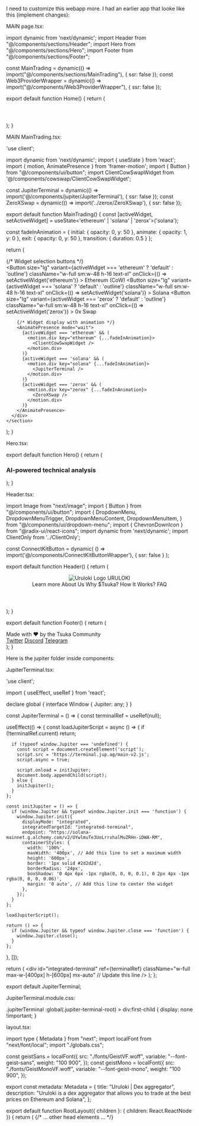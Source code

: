 I need to customize this webapp more. I had an earlier app that looke like this (implement changes):

MAIN page.tsx:

import dynamic from 'next/dynamic';
import Header from "@/components/sections/Header";
import Hero from "@/components/sections/Hero";
import Footer from "@/components/sections/Footer";

const MainTrading = dynamic(() => import("@/components/sections/MainTrading"), { ssr: false });
const Web3ProviderWrapper = dynamic(() => import("@/components/Web3ProviderWrapper"), { ssr: false });

export default function Home() {
  return (
    <Web3ProviderWrapper>
      <div className="flex flex-col min-h-screen">
        <Header />
        <Hero />
        <MainTrading />
        <Footer />
      </div>
    </Web3ProviderWrapper>
  );
}

MAIN MainTrading.tsx:

'use client';

import dynamic from 'next/dynamic';
import { useState } from 'react';
import { motion, AnimatePresence } from 'framer-motion';
import { Button } from "@/components/ui/button";
import ClientCowSwapWidget from '@/components/cowswap/ClientCowSwapWidget';

const JupiterTerminal = dynamic(() => import('@/components/jupiter/JupiterTerminal'), { ssr: false });
const ZeroXSwap = dynamic(() => import('../zerox/ZeroXSwap'), { ssr: false });

export default function MainTrading() {
  const [activeWidget, setActiveWidget] = useState<'ethereum' | 'solana' | 'zerox'>('solana');

  const fadeInAnimation = {
    initial: { opacity: 0, y: 50 },
    animate: { opacity: 1, y: 0 },
    exit: { opacity: 0, y: 50 },
    transition: { duration: 0.5 }
  };

  return (
    <section className="bg-background p-4 flex-grow">
      <div className="max-w-2xl mx-auto h-full min-h-[500px]">
        {/* Widget selection buttons */}
        <div className="flex flex-wrap gap-4 justify-center mb-6">
          <Button
            size="lg"
            variant={activeWidget === 'ethereum' ? 'default' : 'outline'}
            className="w-full sm:w-48 h-16 text-xl"
            onClick={() => setActiveWidget('ethereum')}
          >
            Ethereum (CoW)
          </Button>
          <Button
            size="lg"
            variant={activeWidget === 'solana' ? 'default' : 'outline'}
            className="w-full sm:w-48 h-16 text-xl"
            onClick={() => setActiveWidget('solana')}
          >
            Solana
          </Button>
          <Button
            size="lg"
            variant={activeWidget === 'zerox' ? 'default' : 'outline'}
            className="w-full sm:w-48 h-16 text-xl"
            onClick={() => setActiveWidget('zerox')}
          >
            0x Swap
          </Button>
        </div>
        
        {/* Widget display with animation */}
        <AnimatePresence mode="wait">
          {activeWidget === 'ethereum' && (
            <motion.div key="ethereum" {...fadeInAnimation}>
              <ClientCowSwapWidget />
            </motion.div>
          )}
          {activeWidget === 'solana' && (
            <motion.div key="solana" {...fadeInAnimation}>
              <JupiterTerminal />
            </motion.div>
          )}
          {activeWidget === 'zerox' && (
            <motion.div key="zerox" {...fadeInAnimation}>
              <ZeroXSwap />
            </motion.div>
          )}
        </AnimatePresence>
      </div>
    </section>
  );
}

Hero.tsx:

export default function Hero() {
  return (
    <section className="flex items-center justify-center bg-background text-foreground h-64">
      <h1 className="text-6xl font-bold text-center">AI-powered technical analysis</h1>
    </section>
  );
}

Header.tsx:

import Image from "next/image";
import { Button } from "@/components/ui/button";
import {
  DropdownMenu,
  DropdownMenuTrigger,
  DropdownMenuContent,
  DropdownMenuItem,
} from "@/components/ui/dropdown-menu";
import { ChevronDownIcon } from "@radix-ui/react-icons";
import dynamic from 'next/dynamic';
import ClientOnly from '../ClientOnly';

const ConnectKitButton = dynamic(
  () => import('@/components/ConnectKitButtonWrapper'),
  { ssr: false }
);

export default function Header() {
  return (
    <header className="flex justify-between items-center p-4 pt-6 px-6 sm:px-12 bg-background">
      <div className="flex items-center space-x-4">
        <Image src="/images/logo.svg" alt="Uruloki Logo" width={30} height={30} />
        <span className="text-xl font-bold">URULOKI</span>
        <ClientOnly>
          <ConnectKitButton />
        </ClientOnly>
      </div>
      <nav className="flex items-center space-x-4">
        <DropdownMenu>
          <DropdownMenuTrigger className="flex items-center focus:outline-none">
            Learn more
            <ChevronDownIcon className="ml-1 h-4 w-4" />
          </DropdownMenuTrigger>
          <DropdownMenuContent>
            <DropdownMenuItem>About Us</DropdownMenuItem>
            <DropdownMenuItem>Why $Tsuka?</DropdownMenuItem>
            <DropdownMenuItem>How It Works?</DropdownMenuItem>
            <DropdownMenuItem>FAQ</DropdownMenuItem>
          </DropdownMenuContent>
        </DropdownMenu>
      </nav>
    </header>
  );
}

export default function Footer() {
  return (
    <footer className="flex justify-between items-center p-4 bg-background text-foreground">
      <div>Made with ❤️ by the Tsuka Community</div>
      <div className="flex space-x-4">
        <a href="#" className="hover:text-primary">Twitter</a>
        <a href="#" className="hover:text-primary">Discord</a>
        <a href="#" className="hover:text-primary">Telegram</a>
      </div>
    </footer>
  );
}

Here is the jupiter folder inside components:

JupiterTerminal.tsx:

'use client';

import { useEffect, useRef } from 'react';

declare global {
  interface Window {
    Jupiter: any;
  }
}

const JupiterTerminal = () => {
  const terminalRef = useRef<HTMLDivElement>(null);

  useEffect(() => {
    const loadJupiterScript = async () => {
      if (!terminalRef.current) return;

      if (typeof window.Jupiter === 'undefined') {
        const script = document.createElement('script');
        script.src = 'https://terminal.jup.ag/main-v2.js';
        script.async = true;

        script.onload = initJupiter;
        document.body.appendChild(script);
      } else {
        initJupiter();
      }
    };

    const initJupiter = () => {
      if (window.Jupiter && typeof window.Jupiter.init === 'function') {
        window.Jupiter.init({
          displayMode: "integrated",
          integratedTargetId: "integrated-terminal",
          endpoint: "https://solana-mainnet.g.alchemy.com/v2/UYwlmuTe3UoLrrxhalMuZRHn-iDWA-RM",
          containerStyles: {
            width: '100%',
            maxWidth: '400px', // Add this line to set a maximum width
            height: '600px',
            border: '1px solid #2d2d2d',
            borderRadius: '24px',
            boxShadow: '0 4px 6px -1px rgba(0, 0, 0, 0.1), 0 2px 4px -1px rgba(0, 0, 0, 0.06)',
            margin: '0 auto', // Add this line to center the widget
          },
        });
      }
    };

    loadJupiterScript();

    return () => {
      if (window.Jupiter && typeof window.Jupiter.close === 'function') {
        window.Jupiter.close();
      }
    };
  }, []);

  return (
    <div 
      id="integrated-terminal" 
      ref={terminalRef} 
      className="w-full max-w-[400px] h-[600px] mx-auto" // Update this line
    />
  );
};

export default JupiterTerminal;

JupiterTerminal.module.css:

.jupiterTerminal :global(.jupiter-terminal-root) > div:first-child {
  display: none !important;
}

layout.tsx:

import type { Metadata } from "next";
import localFont from "next/font/local";
import "./globals.css";

const geistSans = localFont({
  src: "./fonts/GeistVF.woff",
  variable: "--font-geist-sans",
  weight: "100 900",
});
const geistMono = localFont({
  src: "./fonts/GeistMonoVF.woff",
  variable: "--font-geist-mono",
  weight: "100 900",
});

export const metadata: Metadata = {
  title: "Uruloki | Dex aggregator",
  description: "Uruloki is a dex aggregator that allows you to trade at the best prices on Ethereum and Solana",
};

export default function RootLayout({ children }: { children: React.ReactNode }) {
  return (
    <html lang="en">
      <head>
        {/* ... other head elements ... */}
        <script src="https://widget.cow.fi/script.js" data-preload />
        <script src="https://terminal.jup.ag/main-v2.js" data-preload />
      </head>
      <body
        className={`${geistSans.variable} ${geistMono.variable} antialiased`}
      >
        {children}
      </body>
    </html>
  );
}

global.css:

@tailwind base;
@tailwind components;
@tailwind utilities;

@layer base {
  :root {
    --background: 240 10% 3.9%;
    --foreground: 0 0% 98%;
    --card: 240 10% 3.9%;
    --card-foreground: 0 0% 98%;
    --popover: 240 10% 3.9%;
    --popover-foreground: 0 0% 98%;
    --primary: 0 0% 98%;
    --primary-foreground: 240 5.9% 10%;
    --secondary: 240 3.7% 15.9%;
    --secondary-foreground: 0 0% 98%;
    --muted: 240 3.7% 15.9%;
    --muted-foreground: 240 5% 64.9%;
    --accent: 240 3.7% 15.9%;
    --accent-foreground: 0 0% 98%;
    --destructive: 0 62.8% 30.6%;
    --destructive-foreground: 0 0% 98%;
    --border: 240 3.7% 15.9%;
    --input: 240 3.7% 15.9%;
    --ring: 240 4.9% 83.9%;
    --radius: 0.5rem;
  }

  * {
    @apply border-border;
  }

  body {
    @apply bg-background text-foreground;
    font-family: Arial, Helvetica, sans-serif;
  }
}

@layer utilities {
  .text-balance {
    text-wrap: balance;
  }
}

components/ui/

dropdown-menu.tsx:

"use client"

import * as React from "react"
import * as DropdownMenuPrimitive from "@radix-ui/react-dropdown-menu"
import {
  CheckIcon,
  ChevronRightIcon,
  DotFilledIcon,
} from "@radix-ui/react-icons"

import { cn } from "@/lib/utils"

const DropdownMenu = DropdownMenuPrimitive.Root

const DropdownMenuTrigger = React.forwardRef<
  React.ElementRef<typeof DropdownMenuPrimitive.Trigger>,
  React.ComponentPropsWithoutRef<typeof DropdownMenuPrimitive.Trigger>
>(({ className, ...props }, ref) => (
  <DropdownMenuPrimitive.Trigger
    ref={ref}
    className={cn(
      "focus:outline-none data-[state=open]:bg-transparent",
      className
    )}
    {...props}
  />
))
DropdownMenuTrigger.displayName = DropdownMenuPrimitive.Trigger.displayName

const DropdownMenuGroup = DropdownMenuPrimitive.Group

const DropdownMenuPortal = DropdownMenuPrimitive.Portal

const DropdownMenuSub = DropdownMenuPrimitive.Sub

const DropdownMenuRadioGroup = DropdownMenuPrimitive.RadioGroup

const DropdownMenuSubTrigger = React.forwardRef<
  React.ElementRef<typeof DropdownMenuPrimitive.SubTrigger>,
  React.ComponentPropsWithoutRef<typeof DropdownMenuPrimitive.SubTrigger> & {
    inset?: boolean
  }
>(({ className, inset, children, ...props }, ref) => (
  <DropdownMenuPrimitive.SubTrigger
    ref={ref}
    className={cn(
      "flex cursor-default select-none items-center rounded-sm px-2 py-1.5 text-sm outline-none focus:bg-accent data-[state=open]:bg-accent",
      inset && "pl-8",
      className
    )}
    {...props}
  >
    {children}
    <ChevronRightIcon className="ml-auto h-4 w-4" />
  </DropdownMenuPrimitive.SubTrigger>
))
DropdownMenuSubTrigger.displayName =
  DropdownMenuPrimitive.SubTrigger.displayName

const DropdownMenuSubContent = React.forwardRef<
  React.ElementRef<typeof DropdownMenuPrimitive.SubContent>,
  React.ComponentPropsWithoutRef<typeof DropdownMenuPrimitive.SubContent>
>(({ className, ...props }, ref) => (
  <DropdownMenuPrimitive.SubContent
    ref={ref}
    className={cn(
      "z-50 min-w-[8rem] overflow-hidden rounded-md border bg-popover p-1 text-popover-foreground shadow-lg data-[state=open]:animate-in data-[state=closed]:animate-out data-[state=closed]:fade-out-0 data-[state=open]:fade-in-0 data-[state=closed]:zoom-out-95 data-[state=open]:zoom-in-95 data-[side=bottom]:slide-in-from-top-2 data-[side=left]:slide-in-from-right-2 data-[side=right]:slide-in-from-left-2 data-[side=top]:slide-in-from-bottom-2",
      className
    )}
    {...props}
  />
))
DropdownMenuSubContent.displayName =
  DropdownMenuPrimitive.SubContent.displayName

const DropdownMenuContent = React.forwardRef<
  React.ElementRef<typeof DropdownMenuPrimitive.Content>,
  React.ComponentPropsWithoutRef<typeof DropdownMenuPrimitive.Content>
>(({ className, sideOffset = 4, ...props }, ref) => (
  <DropdownMenuPrimitive.Portal>
    <DropdownMenuPrimitive.Content
      ref={ref}
      sideOffset={sideOffset}
      className={cn(
        "z-50 min-w-[8rem] overflow-hidden rounded-md border bg-popover p-1 text-popover-foreground shadow-md",
        "data-[state=open]:animate-in data-[state=closed]:animate-out data-[state=closed]:fade-out-0 data-[state=open]:fade-in-0 data-[state=closed]:zoom-out-95 data-[state=open]:zoom-in-95 data-[side=bottom]:slide-in-from-top-2 data-[side=left]:slide-in-from-right-2 data-[side=right]:slide-in-from-left-2 data-[side=top]:slide-in-from-bottom-2",
        className
      )}
      {...props}
    />
  </DropdownMenuPrimitive.Portal>
))
DropdownMenuContent.displayName = DropdownMenuPrimitive.Content.displayName

const DropdownMenuItem = React.forwardRef<
  React.ElementRef<typeof DropdownMenuPrimitive.Item>,
  React.ComponentPropsWithoutRef<typeof DropdownMenuPrimitive.Item> & {
    inset?: boolean
  }
>(({ className, inset, ...props }, ref) => (
  <DropdownMenuPrimitive.Item
    ref={ref}
    className={cn(
      "relative flex cursor-default select-none items-center rounded-sm px-2 py-1.5 text-sm outline-none transition-colors focus:bg-accent focus:text-accent-foreground data-[disabled]:pointer-events-none data-[disabled]:opacity-50",
      inset && "pl-8",
      className
    )}
    {...props}
  />
))
DropdownMenuItem.displayName = DropdownMenuPrimitive.Item.displayName

const DropdownMenuCheckboxItem = React.forwardRef<
  React.ElementRef<typeof DropdownMenuPrimitive.CheckboxItem>,
  React.ComponentPropsWithoutRef<typeof DropdownMenuPrimitive.CheckboxItem>
>(({ className, children, checked, ...props }, ref) => (
  <DropdownMenuPrimitive.CheckboxItem
    ref={ref}
    className={cn(
      "relative flex cursor-default select-none items-center rounded-sm py-1.5 pl-8 pr-2 text-sm outline-none transition-colors focus:bg-accent focus:text-accent-foreground data-[disabled]:pointer-events-none data-[disabled]:opacity-50",
      className
    )}
    checked={checked}
    {...props}
  >
    <span className="absolute left-2 flex h-3.5 w-3.5 items-center justify-center">
      <DropdownMenuPrimitive.ItemIndicator>
        <CheckIcon className="h-4 w-4" />
      </DropdownMenuPrimitive.ItemIndicator>
    </span>
    {children}
  </DropdownMenuPrimitive.CheckboxItem>
))
DropdownMenuCheckboxItem.displayName =
  DropdownMenuPrimitive.CheckboxItem.displayName

const DropdownMenuRadioItem = React.forwardRef<
  React.ElementRef<typeof DropdownMenuPrimitive.RadioItem>,
  React.ComponentPropsWithoutRef<typeof DropdownMenuPrimitive.RadioItem>
>(({ className, children, ...props }, ref) => (
  <DropdownMenuPrimitive.RadioItem
    ref={ref}
    className={cn(
      "relative flex cursor-default select-none items-center rounded-sm py-1.5 pl-8 pr-2 text-sm outline-none transition-colors focus:bg-accent focus:text-accent-foreground data-[disabled]:pointer-events-none data-[disabled]:opacity-50",
      className
    )}
    {...props}
  >
    <span className="absolute left-2 flex h-3.5 w-3.5 items-center justify-center">
      <DropdownMenuPrimitive.ItemIndicator>
        <DotFilledIcon className="h-4 w-4 fill-current" />
      </DropdownMenuPrimitive.ItemIndicator>
    </span>
    {children}
  </DropdownMenuPrimitive.RadioItem>
))
DropdownMenuRadioItem.displayName = DropdownMenuPrimitive.RadioItem.displayName

const DropdownMenuLabel = React.forwardRef<
  React.ElementRef<typeof DropdownMenuPrimitive.Label>,
  React.ComponentPropsWithoutRef<typeof DropdownMenuPrimitive.Label> & {
    inset?: boolean
  }
>(({ className, inset, ...props }, ref) => (
  <DropdownMenuPrimitive.Label
    ref={ref}
    className={cn(
      "px-2 py-1.5 text-sm font-semibold",
      inset && "pl-8",
      className
    )}
    {...props}
  />
))
DropdownMenuLabel.displayName = DropdownMenuPrimitive.Label.displayName

const DropdownMenuSeparator = React.forwardRef<
  React.ElementRef<typeof DropdownMenuPrimitive.Separator>,
  React.ComponentPropsWithoutRef<typeof DropdownMenuPrimitive.Separator>
>(({ className, ...props }, ref) => (
  <DropdownMenuPrimitive.Separator
    ref={ref}
    className={cn("-mx-1 my-1 h-px bg-muted", className)}
    {...props}
  />
))
DropdownMenuSeparator.displayName = DropdownMenuPrimitive.Separator.displayName

const DropdownMenuShortcut = ({
  className,
  ...props
}: React.HTMLAttributes<HTMLSpanElement>) => {
  return (
    <span
      className={cn("ml-auto text-xs tracking-widest opacity-60", className)}
      {...props}
    />
  )
}
DropdownMenuShortcut.displayName = "DropdownMenuShortcut"

export {
  DropdownMenu,
  DropdownMenuTrigger,
  DropdownMenuContent,
  DropdownMenuItem,
  DropdownMenuCheckboxItem,
  DropdownMenuRadioItem,
  DropdownMenuLabel,
  DropdownMenuSeparator,
  DropdownMenuShortcut,
  DropdownMenuGroup,
  DropdownMenuPortal,
  DropdownMenuSub,
  DropdownMenuSubContent,
  DropdownMenuSubTrigger,
  DropdownMenuRadioGroup,
}

button.tsx:

import * as React from "react"
import { Slot } from "@radix-ui/react-slot"
import { cva, type VariantProps } from "class-variance-authority"

import { cn } from "@/lib/utils"

const buttonVariants = cva(
  "inline-flex items-center justify-center whitespace-nowrap rounded-md text-sm font-medium transition-colors focus-visible:outline-none focus-visible:ring-1 focus-visible:ring-ring disabled:pointer-events-none disabled:opacity-50",
  {
    variants: {
      variant: {
        default:
          "bg-primary text-primary-foreground shadow hover:bg-primary/90",
        destructive:
          "bg-destructive text-destructive-foreground shadow-sm hover:bg-destructive/90",
        outline:
          "border border-input bg-background shadow-sm hover:bg-accent hover:text-accent-foreground",
        secondary:
          "bg-secondary text-secondary-foreground shadow-sm hover:bg-secondary/80",
        ghost: "hover:bg-accent hover:text-accent-foreground",
        link: "text-primary underline-offset-4 hover:underline",
      },
      size: {
        default: "h-9 px-4 py-2",
        sm: "h-8 rounded-md px-3 text-xs",
        lg: "h-10 rounded-md px-8",
        icon: "h-9 w-9",
      },
    },
    defaultVariants: {
      variant: "default",
      size: "default",
    },
  }
)

export interface ButtonProps
  extends React.ButtonHTMLAttributes<HTMLButtonElement>,
    VariantProps<typeof buttonVariants> {
  asChild?: boolean
}

const Button = React.forwardRef<HTMLButtonElement, ButtonProps>(
  ({ className, variant, size, asChild = false, ...props }, ref) => {
    const Comp = asChild ? Slot : "button"
    return (
      <Comp
        className={cn(buttonVariants({ variant, size, className }))}
        ref={ref}
        {...props}
      />
    )
  }
)
Button.displayName = "Button"

export { Button, buttonVariants }


